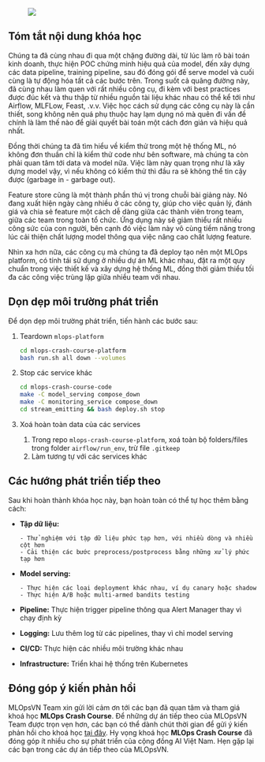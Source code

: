 <figure>
    <img src="../../assets/images/mlops-crash-course/tong-ket/ending_meme.jpg" loading="lazy"/>
</figure>

## Tóm tắt nội dung khóa học

Chúng ta đã cùng nhau đi qua một chặng đường dài, từ lúc làm rõ bài toán kinh doanh, thực hiện POC chứng minh hiệu quả của model, đến xây dựng các data pipeline, training pipeline, sau đó đóng gói để serve model và cuối cùng là tự động hóa tất cả các bước trên. Trong suốt cả quãng đường này, đã cùng nhau làm quen với rất nhiều công cụ, đi kèm với best practices được đúc kết và thu thập từ nhiều nguồn tài liệu khác nhau có thể kể tới như Airflow, MLFLow, Feast, .v.v. Việc học cách sử dụng các công cụ này là cần thiết, song không nên quá phụ thuộc hay lạm dụng nó mà quên đi vấn đề chính là làm thế nào để giải quyết bài toán một cách đơn giản và hiệu quả nhất.

Đồng thời chúng ta đã tìm hiểu về kiểm thử trong một hệ thống ML, nó không đơn thuần chỉ là kiểm thử code như bên software, mà chúng ta còn phải quan tâm tới data và model nữa. Việc làm này quan trọng như là xây dựng model vậy, vì nếu không có kiểm thử thì đầu ra sẽ không thể tin cậy được (garbage in - garbage out).

Feature store cũng là một thành phần thú vị trong chuỗi bài giảng này. Nó đang xuất hiện ngày càng nhiều ở các công ty, giúp cho việc quản lý, đánh giá và chia sẻ feature một cách dễ dàng giữa các thành viên trong team, giữa các team trong toàn tổ chức. Ứng dụng này sẽ giảm thiểu rất nhiều công sức của con người, bên cạnh đó việc làm này vô cùng tiềm năng trong lúc cải thiện chất lượng model thông qua việc nâng cao chất lượng feature.

Nhìn xa hơn nữa, các công cụ mà chúng ta đã deploy tạo nên một MLOps platform, có tính tái sử dụng ở nhiều dự án ML khác nhau, đặt ra một quy chuẩn trong việc thiết kế và xây dựng hệ thống ML, đồng thời giảm thiểu tối đa các công việc trùng lặp giữa nhiều team với nhau.

## Dọn dẹp môi trường phát triển

Để dọn dẹp môi trường phát triển, tiến hành các bước sau:

1.  Teardown `mlops-platform`

    ```bash
    cd mlops-crash-course-platform
    bash run.sh all down --volumes
    ```

1.  Stop các service khác

    ```bash
    cd mlops-crash-course-code
    make -C model_serving compose_down
    make -C monitoring_service compose_down
    cd stream_emitting && bash deploy.sh stop
    ```

1.  Xoá hoàn toàn data của các services

    1. Trong repo `mlops-crash-course-platform`, xoá toàn bộ folders/files trong folder `airflow/run_env`, trừ file `.gitkeep`
    1. Làm tương tự với các services khác

## Các hướng phát triển tiếp theo

Sau khi hoàn thành khóa học này, bạn hoàn toàn có thể tự học thêm bằng cách:

- **Tập dữ liệu:**

      - Thử nghiệm với tập dữ liệu phức tạp hơn, với nhiều dòng và nhiều cột hơn
      - Cải thiện các bước preprocess/postprocess bằng những xử lý phức tạp hơn

- **Model serving:**

      - Thực hiện các loại deployment khác nhau, ví dụ canary hoặc shadow
      - Thực hiện A/B hoặc multi-armed bandits testing

- **Pipeline:** Thực hiện trigger pipeline thông qua Alert Manager thay vì chạy định kỳ

- **Logging:** Lưu thêm log từ các pipelines, thay vì chỉ model serving

- **CI/CD:** Thực hiện các nhiều môi trường khác nhau

- **Infrastructure:** Triển khai hệ thống trên Kubernetes

## Đóng góp ý kiến phản hồi

MLOpsVN Team xin gửi lời cảm ơn tới các bạn đã quan tâm và tham giá khoá học **MLOps Crash Course**. Để những dự án tiếp theo của MLOpsVN Team được trọn vẹn hơn, các bạn có thể dành chút thời gian để gửi ý kiến phản hồi cho khoá học [tại đây](https://forms.gle/1z6y762h227etZ8z6). Hy vọng khoá học **MLOps Crash Course** đã đóng góp ít nhiều cho sự phát triển của cộng đồng AI Việt Nam. Hẹn gặp lại các bạn trong các dự án tiếp theo của MLOpsVN.
